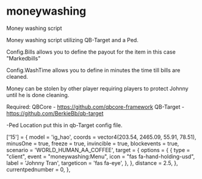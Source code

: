 # moneywashing
 Money washing script

 Money washing script utilizing QB-Target and a Ped.

Config.Bills allows you to define the payout for the item in this case "Markedbills"

Config.WashTime allows you to define in minutes the time till bills are cleaned.

Money can be stolen by other player requiring players to protect Johnny until he is done cleaning.


Required:
QBCore - https://github.com/qbcore-framework
QB-Target - https://github.com/BerkieBb/qb-target


-Ped Location put this in qb-Target config file.

 ['15'] = { 
     model = 'ig_hao',
     coords = vector4(203.54, 2465.09, 55.91, 78.51),
     minusOne = true, 
     freeze = true,
     invincible = true,
     blockevents = true,
     scenario = 'WORLD_HUMAN_AA_COFFEE',
     target = {
       options = {
         {
           type = "client", 
           event = "moneywashing:Menu",
           icon = "fas fa-hand-holding-usd",
           label = 'Johnny Tran',
           targeticon = 'fas fa-eye', 
         },
       },
       distance = 2.5,
     },
     currentpednumber = 0,
 },



